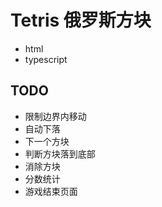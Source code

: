 # Tetris 俄罗斯方块

+ html
+ typescript

## TODO
+ 限制边界内移动
+ 自动下落
+ 下一个方块
+ 判断方块落到底部
+ 消除方块
+ 分数统计
+ 游戏结束页面